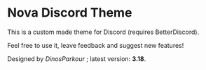 # Nova Discord Theme
This is a custom made theme for Discord (requires BetterDiscord).

Feel free to use it, leave feedback and suggest new features!

Designed by *DinosParkour* ; latest version: **3.18**.
